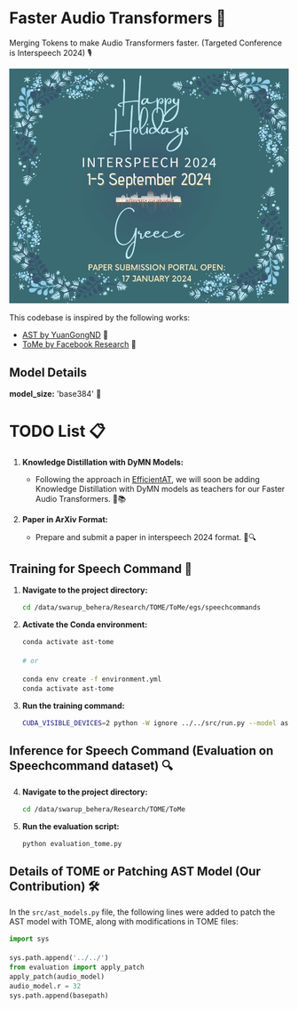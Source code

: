 # Faster Audio Transformers 🚀

Merging Tokens to make Audio Transformers faster. (Targeted Conference is Interspeech 2024) 🎙️

![Interspeech Image](./interspeech.jpeg)

This codebase is inspired by the following works:

- [AST by YuanGongND](https://github.com/YuanGongND/ast) 🌌
- [ToMe by Facebook Research](https://github.com/facebookresearch/ToMe) 🤖

## Model Details
**model_size:** 'base384' 📏

# TODO List 📋

1. **Knowledge Distillation with DyMN Models:**
   - Following the approach in [EfficientAT](https://github.com/fschmid56/EfficientAT), we will soon be adding Knowledge Distillation with DyMN models as teachers for our Faster Audio Transformers. 🤖📚

2. **Paper in ArXiv Format:**
   - Prepare and submit a paper in interspeech 2024 format. 📄🔍



## Training for Speech Command 🎤

1. **Navigate to the project directory:**
    ```bash
    cd /data/swarup_behera/Research/TOME/ToMe/egs/speechcommands
    ```

2. **Activate the Conda environment:**
    ```bash
    conda activate ast-tome
    
    # or 
    
    conda env create -f environment.yml
    conda activate ast-tome
    ```

3. **Run the training command:**
    ```bash
    CUDA_VISIBLE_DEVICES=2 python -W ignore ../../src/run.py --model ast --dataset speechcommands --data-train ./data/datafiles/speechcommand_train_data.json --data-val ./data/datafiles/speechcommand_valid_data.json --data-eval ./data/datafiles/speechcommand_eval_data.json --exp-dir ./exp/test-speechcommands-f10-t10-pTrue-b32-lr2.5e-4-decoupe --label-csv ./data/speechcommands_class_labels_indices.csv --n_class 35 --lr 2.5e-4 --n-epochs 2 --batch-size 16 --save_model True --freqm 48 --timem 48 --mixup 0.6 --bal none --dataset_mean -6.845978 --dataset_std 5.5654526 --audio_length 128 --noise True --metrics acc --loss BCE --warmup False --lrscheduler_start 5 --lrscheduler_step 1 --lrscheduler_decay 0.85 --tstride 10 --fstride 10 --imagenet_pretrain True --audioset_pretrain False
    ```

## Inference for Speech Command (Evaluation on Speechcommand dataset) 🔍

4. **Navigate to the project directory:**
    ```bash
    cd /data/swarup_behera/Research/TOME/ToMe
    ```

5. **Run the evaluation script:**
    ```bash
    python evaluation_tome.py
    ```

## Details of TOME or Patching AST Model (Our Contribution) 🛠️

In the `src/ast_models.py` file, the following lines were added to patch the AST model with TOME, along with modifications in TOME files:

```python
import sys

sys.path.append('../../')
from evaluation import apply_patch
apply_patch(audio_model)
audio_model.r = 32
sys.path.append(basepath)
